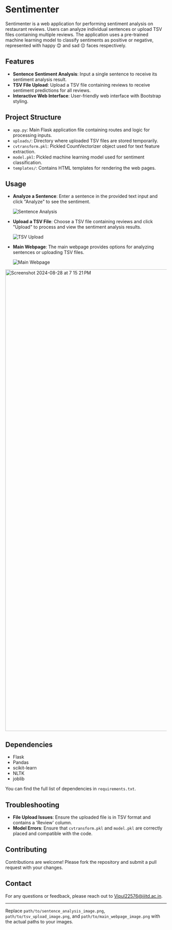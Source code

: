# Sentimenter

Sentimenter is a web application for performing sentiment analysis on restaurant reviews. Users can analyze individual sentences or upload TSV files containing multiple reviews. The application uses a pre-trained machine learning model to classify sentiments as positive or negative, represented with happy 😊 and sad 😔 faces respectively.

## Features

- **Sentence Sentiment Analysis**: Input a single sentence to receive its sentiment analysis result.
- **TSV File Upload**: Upload a TSV file containing reviews to receive sentiment predictions for all reviews.
- **Interactive Web Interface**: User-friendly web interface with Bootstrap styling.

## Project Structure

- `app.py`: Main Flask application file containing routes and logic for processing inputs.
- `uploads/`: Directory where uploaded TSV files are stored temporarily.
- `cvtransform.pkl`: Pickled CountVectorizer object used for text feature extraction.
- `model.pkl`: Pickled machine learning model used for sentiment classification.
- `templates/`: Contains HTML templates for rendering the web pages.

## Usage

- **Analyze a Sentence**: Enter a sentence in the provided text input and click "Analyze" to see the sentiment.
  
  ![Sentence Analysis](path/to/sentence_analysis_image.png)  <!-- Add your image here -->

- **Upload a TSV File**: Choose a TSV file containing reviews and click "Upload" to process and view the sentiment analysis results.

  ![TSV Upload](path/to/tsv_upload_image.png)  <!-- Add your image here -->

- **Main Webpage**: The main webpage provides options for analyzing sentences or uploading TSV files.

  ![Main Webpage](path/to/main_webpage_image.png)  <!-- Add your image here -->
<img width="1440" alt="Screenshot 2024-08-28 at 7 15 21 PM" src="https://github.com/user-attachments/assets/7a2c6cd9-da3a-4bf3-88ac-86c225a959f7">



## Dependencies

- Flask
- Pandas
- scikit-learn
- NLTK
- joblib

You can find the full list of dependencies in `requirements.txt`.

## Troubleshooting

- **File Upload Issues**: Ensure the uploaded file is in TSV format and contains a 'Review' column.
- **Model Errors**: Ensure that `cvtransform.pkl` and `model.pkl` are correctly placed and compatible with the code.

## Contributing

Contributions are welcome! Please fork the repository and submit a pull request with your changes.

## Contact

For any questions or feedback, please reach out to [Vipul22576@iiitd.ac.in](mailto:Vipul22576@iiitd.ac.in).

---

Replace `path/to/sentence_analysis_image.png`, `path/to/tsv_upload_image.png`, and `path/to/main_webpage_image.png` with the actual paths to your images.
